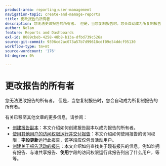 ```yaml
---
product-area: reporting;user-management
navigation-topic: create-and-manage-reports
title: 更改报告的所有者
description: 您无法更改报告的所有者。 但是，当您复制报告时，您会自动成为所复制报告的所有者。
author: Nolan
feature: Reports and Dashboards
exl-id: 8089cbeb-4258-48b8-b13a-dfbd739c526a
source-git-commit: 9396cd2ac073a57b7d99618cdf09e54ddcf95130
workflow-type: tm+mt
source-wordcount: '176'
ht-degree: 0%

---
```


# 更改报告的所有者

<!-- Audited: 11/2024 -->

您无法更改报告的所有者。 但是，当您复制报告时，您会自动成为所复制报告的所有者。

有关已移至其他文章的更多信息，请参阅：

* [创建报告副本](../../../reports-and-dashboards/reports/creating-and-managing-reports/create-copy-report.md)：本文介绍如何创建报告副本以成为报告的所有者。
* [使用其他用户的访问权限运行并交付报告](../../../reports-and-dashboards/reports/creating-and-managing-reports/run-deliver-report-access-rights-another-user.md)：本文介绍如何使用报告的访问权限：**字段更新**&#x200B;运行此报告，该字段应仅包含活动用户。
* [创建关于报告活动的报告](../../../reports-and-dashboards/reports/report-usage/create-report-reporting-activities.md)：本文介绍如何查找关于现有报告的信息，例如谁拥有报告、与谁共享报告、**使用**&#x200B;字段的访问权限运行此报告列出了什么用户，等等。
